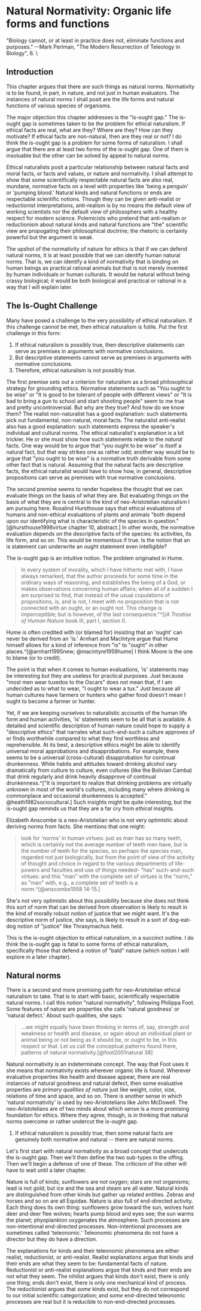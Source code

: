 # Natural Normativity: Organic life forms and functions

"Biology cannot, or at least in practice does not, eliminate functions and purposes."  --Mark Perlman, "The Modern Resurrection of Teleology in Biology", 6. \


## Introduction

This chapter argues that there are such things as natural norms. Normativity is to be found, in part, in nature, and not just in human evaluators. The instances of natural norms I shall posit are the life forms and natural functions of various species of organisms. 

The major objection this chapter addresses is the "is-ought gap." The is-ought gap is sometimes taken to be *the* problem for ethical naturalism. If ethical facts are real, what are they? Where are they? How can they motivate? If ethical facts are non-natural, then are they real or not? I do think the is-ought gap is a problem for some forms of naturalism. I shall argue that there are at least two forms of the is-ought gap. One of them is insoluable but the other can be solved by appeal to natural norms. 

Ethical naturalists posit a particular relationship between natural facts and moral facts, or facts and values, or nature and normativity. I shall attempt to show that some scientifically respectable natural facts are also real, mundane, normative facts on a level with properties like 'being a penguin' or 'pumping blood.' Natural kinds and natural functions or ends are respectable scientific notions. Though they can be given anti-realist or reductionist interpretations, anti-realism is by no means the default view of working scientists nor the default view of philosophers with a healthy respect for modern science. Polemicists who pretend that anti-realism or reductionism about natural kinds and natural functions are "the" scientific view are propogating their philosophical doctrine; the rhetoric is certainly powerful but the argument is weak. 

The upshot of the normativity of nature for ethics is that if we can defend natural norms, it is at least possible that we can identify human natural norms. That is, we can identify a kind of normativity that is binding on human beings as practical rational animals but that is not merely invented by human individuals or human culturals. It would be natural without being crassy biological; it would be both biological and practical or rational in a way that I will explain later. 


## The Is-Ought Challenge

Many have posed a challenge to the very possibility of ethical naturalism. If this challenge cannot be met, then ethical naturalism is futile. Put the first challenge in this form: 

1. If ethical naturalism is possibly true, then descriptive statements can serve as premises in arguments with normative conclusions. 
2. But descriptive statements cannot serve as premises in arguments with normative conclusions. 
3. Therefore, ethical naturalism is not possibly true. 

The first premise sets out a criterion for naturalism as a broad philosophical strategy for grounding ethics. Normative statements such as "You ought to be wise" or "It is good to be tolerant of people with different views" or "It is bad to bring a gun to school and start shooting people" seem to me true and pretty uncontroversial. But why are they true? And how do we know them? The realist non-naturalist has a good explanation: such statements pick out fundamental, non-natural, moral facts. The naturalist anti-realist also has a good explanation: such statements express the speaker's individual and cultural norms. The ethical naturalist's explanation is a bit trickier. He or she must show how such statements relate to the *natural* facts. One way would be to argue that "you ought to be wise" is itself a natural fact, but that way strikes one as rather odd; another way would be to argue that "you ought to be wise" is a normative truth derivable from some other fact that is natural. Assuming that the natural facts are descriptive facts, the ethical naturalist would have to show how, in general, descriptive propositions can serve as premises with true normative conclusions. 

The second premise seems to render hopeless the thought that we can evaluate things on the basis of what they are. But evaluating things on the basis of what they are is central to the kind of neo-Aristotelian naturalism I am pursuing here. Rosalind Hursthouse says that ethical evaluations of humans and non-ethical evaluations of plants and animals 
"both depend upon our identifying what is characteristic of the species in question."[@hursthouse1998virtue chapter 10, abstract.] In other words, the normative evaluation depends on the descriptive facts of the species: its activities, its life form, and so on. This would be momentous if true. Is the notion that an is statement can underwrite an ought statement even intelligible? 

The is-ought gap is an intuitive notion. The problem originated in Hume. 

>In every system of morality, which I have hitherto met with, I have always remarked, that the author proceeds for some time in the ordinary ways of reasoning, and establishes the being of a God, or makes observations concerning human affairs; when all of a sudden I am surprised to find, that instead of the usual copulations of propositions, is, and is not, I meet with no proposition that is not connected with an ought, or an ought not. This change is imperceptible; but is however, of the last consequence."^[(*A Treatise of Human Nature* book III, part I, section I). 

Hume is often credited with (or blamed for) insisting that an 'ought' can never be derived from an 'is.' Arnhart and MacIntyre argue that Hume himself allows for a kind of inference from "is" to "ought" in other places.^[@arnhart1995new; @macintyre1959hume] I think Moore is the one to blame (or to credit). 

The point is that when it comes to human evaluations, 'is' statements may be interesting but they are useless for practical purposes. Just because "most men wear tuxedos to the Oscars" does not mean that, if I am undecided as to what to wear, "I ought to wear a tux." Just because all human cultures have farmers or hunters who gather food doesn't mean I ought to become a farmer or hunter. 

Yet, if we are keeping ourselves to naturalistic accounts of the human life form and human activities, 'is' statements seem to be all that is available. A detailed and scientific description of human nature could hope to supply a "descriptive ethics" that narrates what such-and-such a culture approves of or finds worthwhile compared to what they find worthless and reprehensible. At its best, a descriptive ethics might be able to identify universal moral approbations and disapprobations. For example, there seems to be a universal (cross-cultural) disapprobation for continual drunkenness. While habits and attitudes toward drinking alcohol vary dramatically from culture to culture, even cultures (like the Bolivian Camba) that drink regularly and drink heavily disapprove of continual drunkenness.^["It is important to realize that drinking problems are virtually unknown in most of the world's cultures, including many where drinking is commonplace and occasional drunkenness is accepted." @heath1982sociocultural.] Such insights might be quite interesting, but the is-ought gap reminds us that they are a far cry from *ethical* insights.

Elizabeth Anscombe is a neo-Aristotelian who is not very optimistic about deriving norms from facts. She mentions that one might:

>look for 'norms' in human virtues: just as man has so many teeth, which is certainly not the average number of teeth men have, but is the number of teeth for the species, so perhaps the species man, regarded not just biologically, but from the point of view of the activity of thought and choice in regard to the various departments of life-powers and faculties and use of things needed- "has" such-and-such virtues: and this "man" with the complete set of virtues is the "norm," as "man" with, e.g., a complete set of teeth is a norm.^[@anscombe1958 14-15.]

She's not very optimistic about this possibility because she does not think this sort of norm that can be derived from observation is likely to result in the kind of morally robust notion of justice that we might want. It's the descriptive norm of justice, she says, is likely to result in a sort of dog-eat-dog notion of "justice" like Thrasymachus held. 

This is the is-ought objection to ethical naturalism, in a succinct outline. I do think the is-ought gap is fatal to some forms of ethical naturalism, specifically those that defend a notion of "bald" nature (which notion I will explore in a later chapter). 


## Natural norms

There is a second and more promising path for neo-Aristotelian ethical naturalism to take. That is to start with basic, scientifically respectable natural norms. I call this notion "natural normativity", following Philippa Foot. Some features of nature are properties she calls 'natural goodness' or 'natural defect.' About such qualities, she says: 

>...we might equally have been thinking in terms of, say, strength and weakness or health and disease, or again about an individual plant or animal being or not being as it should be, or ought to be, in this respect or that. Let us call the conceptual patterns found there, patterns of natural normativity.[@foot2001natural 38]

Natural normativity is an indeterminate concept. The way that Foot uses it she means that normativity exists wherever organic life is found. Wherever evaluative properties like health and disease appear, there are real instances of natural goodness and natural defect, then some evaluative properties are *primary qualities of nature* just like weight, color, size, relations of time and space, and so on. There is another sense in which 'natural normativity' is used by neo-Aristotelians like John McDowell. The neo-Aristotelians are of two minds about which sense is a more promising foundation for ethics. Where they agree, though, is in thinking that natural norms overcome or rather undercut the is-ought gap. 

1. If ethical naturalism is possibly true, then some natural facts are genuinely both normative and natural -- there are natural norms. 

Let's first start with natural normativity as a broad concept that undercuts the is-ought gap. Then we'll then define the two sub-types in the offing. Then we'll begin a defense of one of these. The criticism of the other will have to wait until a later chapter.

Nature is full of kinds; sunflowers are not oxygen; stars are not organisms; lead is not gold; but ice and the sea and steam are all water. Natural kinds are distinguished from other kinds but gather up related entities. Zebras and horses and so on are all Equidae. Nature is also full of end-directed activity. Each thing does its own thing: sunflowers grow toward the sun, wolves hunt deer and deer flee wolves; hearts pump blood and eyes see; the sun warms the planet; phyoplankton oxygenates the atmosphere. Such processes are non-intentional end-directed processes.  Non-intentional processes are sometimes called 'teleonomic.' Teleonomic phenomena do not have a director but they do have a direction. 

The explanations for kinds and their teleonomic phenomena are either realist, reductionist, or anti-realist. Realist explanations argue that kinds and their ends are what they seem to be: fundamental facts of nature. Reductionist or anti-realist explanations argue that kinds and their ends are not what they seem. The nihilist argues that kinds don't exist, there is only one thing; ends don't exist, there is only one mechanical kind of process. The reductionist argues that *some* kinds exist, but they do not correspond to our initial scientific categorization; and *some* end-directed teleonomic processes are real but it is reducible to non-end-directed processes. 

